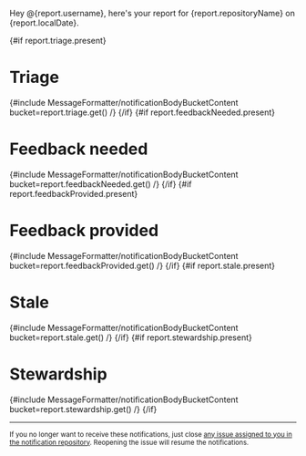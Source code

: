 Hey @{report.username}, here's your report for {report.repositoryName} on {report.localDate}.

{#if report.triage.present}
# Triage
{#include MessageFormatter/notificationBodyBucketContent bucket=report.triage.get() /}
{/if}
{#if report.feedbackNeeded.present}
# Feedback needed
{#include MessageFormatter/notificationBodyBucketContent bucket=report.feedbackNeeded.get() /}
{/if}
{#if report.feedbackProvided.present}
# Feedback provided
{#include MessageFormatter/notificationBodyBucketContent bucket=report.feedbackProvided.get() /}
{/if}
{#if report.stale.present}
# Stale
{#include MessageFormatter/notificationBodyBucketContent bucket=report.stale.get() /}
{/if}
{#if report.stewardship.present}
# Stewardship
{#include MessageFormatter/notificationBodyBucketContent bucket=report.stewardship.get() /}
{/if}

---
<sup>If you no longer want to receive these notifications, just close [any issue assigned to you in the notification repository](https://github.com/{notificationRepositoryName}/issues/assigned/@me). Reopening the issue will resume the notifications.</sup>
